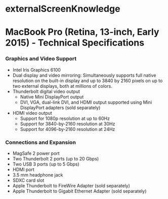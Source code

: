 # externalScreenKnowledge

# MacBook Pro (Retina, 13-inch, Early 2015) - Technical Specifications

### Graphics and Video Support

- Intel Iris Graphics 6100
- Dual display and video mirroring: Simultaneously supports full native resolution on the built-in display and up to 3840 by 2160 pixels on up to two external displays, both at millions of colors.
- Thunderbolt digital video output
  - Native Mini DisplayPort output
  - DVI, VGA, dual-link DVI, and HDMI output supported using Mini DisplayPort adapters (sold separately)
- HDMI video output
  - Support for 1080p resolution at up to 60Hz
  - Support for 3840-by-2160 resolution at 30Hz
  - Support for 4096-by-2160 resolution at 24Hz



### Connections and Expansion

- MagSafe 2 power port
- Two Thunderbolt 2 ports (up to 20 Gbps)
- Two USB 3 ports (up to 5 Gbps)
- HDMI port
- 3.5 mm headphone jack
- SDXC card slot
- Apple Thunderbolt to FireWire Adapter (sold separately)
- Apple Thunderbolt to Gigabit Ethernet Adapter (sold separately)




